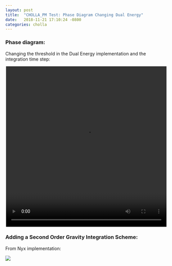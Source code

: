 ```yaml
---
layout: post
title:  "CHOLLA_PM Test: Phase Diagram Changing Dual Energy"
date:   2018-11-21 17:10:24 -0800
categories: cholla
---
```




### Phase diagram:

Changing the threshold in the Dual Energy implementation and the integration time step:

<div style="text-align: center">
<video src="{{ site.url }}assets/videos/thermal_history_DE.mp4" width="500" height="500" controls preload> </video>
</div>


### Adding a Second Order Gravity Integration Scheme:


From Nyx implementation:

<img src="{{ site.url }}assets/images/nyx_gravity.png">
